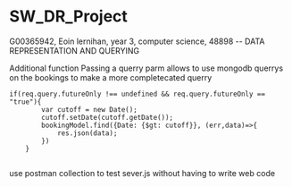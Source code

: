 # SW_DR_Project
G00365942, Eoin lernihan, year 3, computer science, 48898 -- DATA REPRESENTATION AND QUERYING


Additional function
Passing a querry parm allows to use mongodb querrys on the bookings to make a more completecated querry
```
if(req.query.futureOnly !== undefined && req.query.futureOnly == "true"){
        var cutoff = new Date();
        cutoff.setDate(cutoff.getDate());
        bookingModel.find({Date: {$gt: cutoff}}, (err,data)=>{
            res.json(data);
        })  
    }
```


```

```

use postman collection to test sever.js without having to write web code
